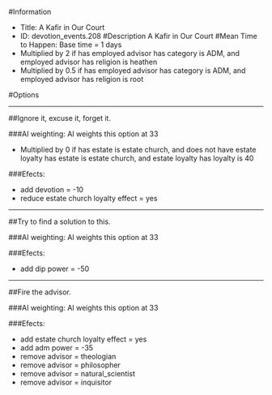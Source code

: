 #Information
 - Title: A Kafir in Our Court
 - ID: devotion_events.208
#Description
A Kafir in Our Court
#Mean Time to Happen:
Base time = 1 days
 - Multiplied by 2 if has employed advisor has category is ADM, and employed advisor has religion is heathen
 - Multiplied by 0.5 if has employed advisor has category is ADM, and employed advisor has religion is root

#Options

___
##Ignore it, excuse it, forget it.

###AI weighting:
AI weights this option at 33
 - Multiplied by 0 if has estate is estate church, and does not have estate loyalty has estate is estate church, and estate loyalty has loyalty is 40


###Efects:<ul><li>add devotion = -10</li><li>reduce estate church loyalty effect = yes</li></ul>

___
##Try to find a solution to this.

###AI weighting:
AI weights this option at 33


###Efects:<ul><li>add dip power = -50</li></ul>

___
##Fire the advisor.

###AI weighting:
AI weights this option at 33


###Efects:<ul><li>add estate church loyalty effect = yes</li><li>add adm power = -35</li><li>remove advisor = theologian</li><li>remove advisor = philosopher</li><li>remove advisor = natural_scientist</li><li>remove advisor = inquisitor</li></ul>
